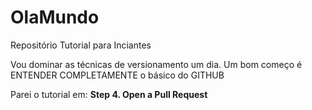# OlaMundo
Repositório Tutorial para Inciantes

Vou dominar as técnicas de versionamento um dia. Um bom começo é ENTENDER COMPLETAMENTE o básico do GITHUB

Parei o tutorial em: **Step 4. Open a Pull Request**
